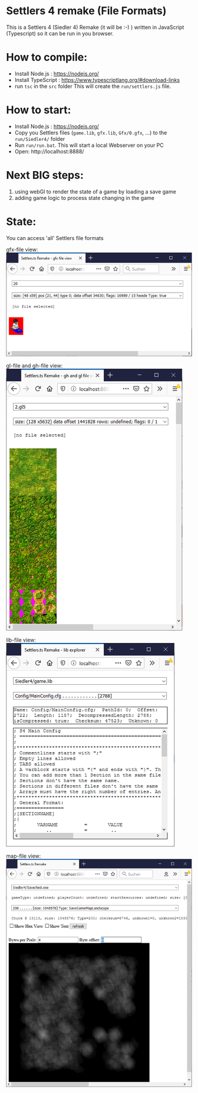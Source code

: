 # Settlers 4 remake (File Formats)
This is a Settlers 4 (Siedler 4) Remake (it will be :-) ) written in JavaScript (Typescript) so 
  it can be run in you browser.
  

# How to compile:
* Install Node.js : https://nodejs.org/
* Install TypeScript : https://www.typescriptlang.org/#download-links
* run `tsc` in the `src` folder
This will create the `run/settlers.js` file.


# How to start:
* Install Node.js : https://nodejs.org/
* Copy you Settlers files (`game.lib`, `gfx.lib`, `Gfx/0.gfx`, ...) to the `run/Siedler4/` folder
* Run `run/run.bat`. This will start a local Webserver on your PC
* Open: http://localhost:8888/


# Next BIG steps:
1. using webGl to render the state of a game by loading a save game
2. adding game logic to process state changing in the game


# State:
You can access 'all' Settlers file formats

gfx-file view:
![screenshot](docu/example-gfx-view.png)

gl-file and gh-file view:
![screenshot](docu/example-gx-view.png)

lib-file view:
![screenshot](docu/example-lib-view.png)

map-file view:
![screenshot](docu/example-map-view.png)
